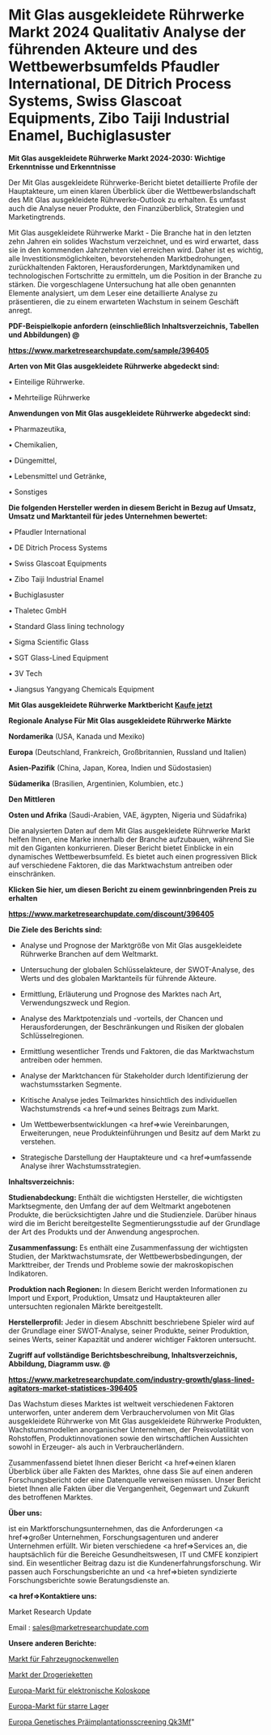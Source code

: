 # Mit Glas ausgekleidete Rührwerke Markt 2024 Qualitativ Analyse der führenden Akteure und des Wettbewerbsumfelds Pfaudler International, DE Ditrich Process Systems, Swiss Glascoat Equipments, Zibo Taiji Industrial Enamel, Buchiglasuster

<strong>Mit Glas ausgekleidete Rührwerke Markt 2024-2030: Wichtige Erkenntnisse und Erkenntnisse</strong>

Der Mit Glas ausgekleidete Rührwerke-Bericht bietet detaillierte Profile der Hauptakteure, um einen klaren Überblick über die Wettbewerbslandschaft des Mit Glas ausgekleidete Rührwerke-Outlook zu erhalten. Es umfasst auch die Analyse neuer Produkte, den Finanzüberblick, Strategien und Marketingtrends.

Mit Glas ausgekleidete Rührwerke Markt - Die Branche hat in den letzten zehn Jahren ein solides Wachstum verzeichnet, und es wird erwartet, dass sie in den kommenden Jahrzehnten viel erreichen wird. Daher ist es wichtig, alle Investitionsmöglichkeiten, bevorstehenden Marktbedrohungen, zurückhaltenden Faktoren, Herausforderungen, Marktdynamiken und technologischen Fortschritte zu ermitteln, um die Position in der Branche zu stärken. Die vorgeschlagene Untersuchung hat alle oben genannten Elemente analysiert, um dem Leser eine detaillierte Analyse zu präsentieren, die zu einem erwarteten Wachstum in seinem Geschäft anregt.



<strong><b>PDF-Beispielkopie anfordern (einschließlich Inhaltsverzeichnis, Tabellen und Abbildungen) @ </b></strong>

<strong><a href=https://www.marketresearchupdate.com/sample/396405>

<strong>https://www.marketresearchupdate.com/sample/396405</u></a></strong></strong>



<strong>Arten von Mit Glas ausgekleidete Rührwerke abgedeckt sind:</strong>

• Einteilige Rührwerke.

• Mehrteilige Rührwerke



<strong>Anwendungen von Mit Glas ausgekleidete Rührwerke abgedeckt sind:</strong>

• Pharmazeutika,

• Chemikalien,

• Düngemittel,

• Lebensmittel und Getränke,

• Sonstiges



<strong>Die folgenden Hersteller werden in diesem Bericht in Bezug auf Umsatz, Umsatz und Marktanteil für jedes Unternehmen bewertet:</strong>

• Pfaudler International

• DE Ditrich Process Systems

• Swiss Glascoat Equipments

• Zibo Taiji Industrial Enamel

• Buchiglasuster

• Thaletec GmbH

• Standard Glass lining technology

• Sigma Scientific Glass

• SGT Glass-Lined Equipment

• 3V Tech

• Jiangsus Yangyang Chemicals Equipment



<strong>Mit Glas ausgekleidete Rührwerke Marktbericht <a href=https://www.marketresearchupdate.com/buynow/396405>Kaufe jetzt</a></strong>



<strong>Regionale Analyse Für Mit Glas ausgekleidete Rührwerke Märkte</strong>



<strong>Nordamerika</strong> (USA, Kanada und Mexiko)



<strong>Europa</strong> (Deutschland, Frankreich, Großbritannien, Russland und Italien)



<strong>Asien-Pazifik</strong> (China, Japan, Korea, Indien und Südostasien)



<strong>Südamerika</strong> (Brasilien, Argentinien, Kolumbien, etc.)



<strong>Den Mittleren</strong> 

<strong>Osten und Afrika</strong> (Saudi-Arabien, VAE, ägypten, Nigeria und Südafrika)

Die analysierten Daten auf dem Mit Glas ausgekleidete Rührwerke Markt helfen Ihnen, eine Marke innerhalb der Branche aufzubauen, während Sie mit den Giganten konkurrieren. Dieser Bericht bietet Einblicke in ein dynamisches Wettbewerbsumfeld. Es bietet auch einen progressiven Blick auf verschiedene Faktoren, die das Marktwachstum antreiben oder einschränken.



<strong>Klicken Sie hier, um diesen Bericht zu einem gewinnbringenden Preis zu erhalten
</strong>

<strong><a href=https://www.marketresearchupdate.com/discount/396405>https://www.marketresearchupdate.com/discount/396405</b></u></strong></a>



<strong>Die Ziele des Berichts sind:</strong>

- Analyse und Prognose der Marktgröße von Mit Glas ausgekleidete Rührwerke Branchen auf dem Weltmarkt.

- Untersuchung der globalen Schlüsselakteure, der SWOT-Analyse, des Werts und des globalen Marktanteils für führende Akteure.

- Ermittlung, Erläuterung und Prognose des Marktes nach Art, Verwendungszweck und Region.

- Analyse des Marktpotenzials und -vorteils, der Chancen und Herausforderungen, der Beschränkungen und Risiken der globalen Schlüsselregionen.

- Ermittlung wesentlicher Trends und Faktoren, die das Marktwachstum antreiben oder hemmen.

- Analyse der Marktchancen für Stakeholder durch Identifizierung der wachstumsstarken Segmente.

- Kritische Analyse jedes Teilmarktes hinsichtlich des individuellen Wachstumstrends <a href=>und</a> seines Beitrags zum Markt.

- Um Wettbewerbsentwicklungen <a href=>wie</a> Vereinbarungen, Erweiterungen, neue Produkteinführungen und Besitz auf dem Markt zu verstehen.

- Strategische Darstellung der Hauptakteure und <a href=>umfas</a>sende Analyse ihrer Wachstumsstrategien.



<strong>Inhaltsverzeichnis:</strong>



<strong>Studienabdeckung:</strong> Enthält die wichtigsten Hersteller, die wichtigsten Marktsegmente, den Umfang der auf dem Weltmarkt angebotenen Produkte, die berücksichtigten Jahre und die Studienziele. Darüber hinaus wird die im Bericht bereitgestellte Segmentierungsstudie auf der Grundlage der Art des Produkts und der Anwendung angesprochen.



<strong>Zusammenfassung:</strong> Es enthält eine Zusammenfassung der wichtigsten Studien, der Marktwachstumsrate, der Wettbewerbsbedingungen, der Markttreiber, der Trends und Probleme sowie der makroskopischen Indikatoren.



<strong>Produktion nach Regionen:</strong> In diesem Bericht werden Informationen zu Import und Export, Produktion, Umsatz und Hauptakteuren aller untersuchten regionalen Märkte bereitgestellt.



<strong>Herstellerprofil:</strong> Jeder in diesem Abschnitt beschriebene Spieler wird auf der Grundlage einer SWOT-Analyse, seiner Produkte, seiner Produktion, seines Werts, seiner Kapazität und anderer wichtiger Faktoren untersucht.



<strong><b>Zugriff auf vollständige Berichtsbeschreibung, Inhaltsverzeichnis, Abbildung, Diagramm usw. @ </b></strong>

<strong><a href=https://www.marketresearchupdate.com/industry-growth/glass-lined-agitators-market-statistices-396405>https://www.marketresearchupdate.com/industry-growth/glass-lined-agitators-market-statistices-396405</a></strong>

Das Wachstum dieses Marktes ist weltweit verschiedenen Faktoren unterworfen, unter anderem dem Verbrauchervolumen von Mit Glas ausgekleidete Rührwerke von Mit Glas ausgekleidete Rührwerke Produkten, Wachstumsmodellen anorganischer Unternehmen, der Preisvolatilität von Rohstoffen, Produktinnovationen sowie den wirtschaftlichen Aussichten sowohl in Erzeuger- als auch in Verbraucherländern.

Zusammenfassend bietet Ihnen dieser Bericht <a href=>einen</a> klaren Überblick über alle Fakten des Marktes, ohne dass Sie auf einen anderen Forschungsbericht oder eine Datenquelle verweisen müssen. Unser Bericht bietet Ihnen alle Fakten über die Vergangenheit, Gegenwart und Zukunft des betroffenen Marktes.



<strong>Über uns:</strong>

 ist ein Marktforschungsunternehmen, das die Anforderungen <a href=>großer</a> Unternehmen, Forschungsagenturen und anderer Unternehmen erfüllt. Wir bieten verschiedene <a href=>Services</a> an, die hauptsächlich für die Bereiche Gesundheitswesen, IT und CMFE konzipiert sind. Ein wesentlicher Beitrag dazu ist die Kundenerfahrungsforschung. Wir passen auch Forschungsberichte an und <a href=>bieten</a> syndizierte Forschungsberichte sowie Beratungsdienste an.



<strong><a href=>Kontaktiere uns:</a></strong>

Market Research Update

Email : sales@marketresearchupdate.com



<strong>Unsere anderen Berichte:</strong>

<a href=https://www.linkedin.com/pulse/vehicle-camshaft-market-pointing-capture-largest>Markt für Fahrzeugnockenwellen</a>

<a href=https://www.linkedin.com/pulse/chain-drugstores-market-research-report-reveals>Markt der Drogerieketten</a>

<a href=https://www.linkedin.com/pulse/europe-electronic-colonoscope-market>Europa-Markt für elektronische Koloskope</a>

<a href=https://www.linkedin.com/pulse/europe-rigid-bearings-market-advancing-growth-globally>Europa-Markt für starre Lager</a>

<a href=https://www.linkedin.com/pulse/europe-preimplantation-genetic-screening-qk3mf/>Europa Genetisches Präimplantationsscreening Qk3Mf</a>"
